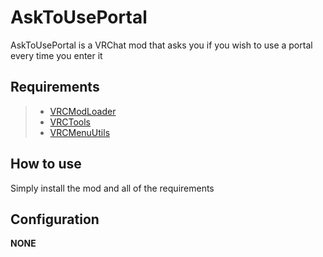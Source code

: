# AskToUsePortal
AskToUsePortal is a VRChat mod that asks you if you wish to use a portal every time you enter it

## Requirements ##
> - [VRCModLoader](https://github.com/Slaynash/VRCModLoader)
> - [VRCTools](https://github.com/Slaynash/VRCTools)
> - [VRCMenuUtils](https://github.com/AtiLion/VRCMenuUtils/releases)

## How to use ##
Simply install the mod and all of the requirements

## Configuration ##
**NONE**
